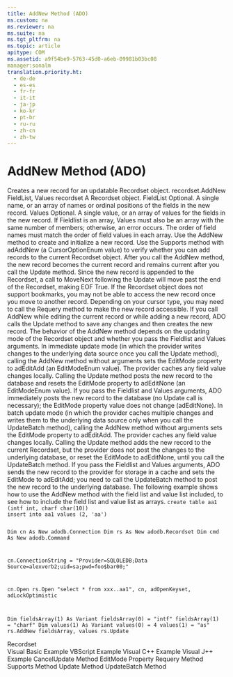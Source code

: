 ```yaml
---
title: AddNew Method (ADO)
ms.custom: na
ms.reviewer: na
ms.suite: na
ms.tgt_pltfrm: na
ms.topic: article
apitype: COM
ms.assetid: a9f54be9-5763-45d0-a6eb-09981b03bc08
manager:sonalm
translation.priority.ht: 
  - de-de
  - es-es
  - fr-fr
  - it-it
  - ja-jp
  - ko-kr
  - pt-br
  - ru-ru
  - zh-cn
  - zh-tw
---
```

# AddNew Method (ADO)
<?xml version="1.0" encoding="utf-8"?>
<developerReferenceWithSyntaxDocument xmlns="http://ddue.schemas.microsoft.com/authoring/2003/5" xmlns:xlink="http://www.w3.org/1999/xlink" xmlns:xsi="http://www.w3.org/2001/XMLSchema-instance" xsi:schemaLocation="http://ddue.schemas.microsoft.com/authoring/2003/5 http://dduestorage.blob.core.windows.net/ddueschema/developer.xsd">
  <introduction>
    <para>Creates a new record for an updatable <legacyLink xlink:href="ede1415f-c3df-4cc5-a05b-2576b2b84b60">Recordset</legacyLink> object.</para>
  </introduction>
  <syntaxSection>
    <legacySyntax>
recordset.AddNew FieldList, Values</legacySyntax>
  </syntaxSection>
  <parameters>
    <content>
      <definitionTable>
        <definedTerm>
          <legacyItalic>recordset</legacyItalic>
        </definedTerm>
        <definition>
          <para>A <legacyBold>Recordset</legacyBold> object.</para>
        </definition>
        <definedTerm>
          <legacyItalic>FieldList</legacyItalic>
        </definedTerm>
        <definition>
          <para>Optional. A single name, or an array of names or ordinal positions of the fields in the new record.</para>
        </definition>
        <definedTerm>
          <legacyItalic>Values</legacyItalic>
        </definedTerm>
        <definition>
          <para>Optional. A single value, or an array of values for the fields in the new record. If <legacyItalic>Fieldlist </legacyItalic>is an array, <legacyItalic>Values</legacyItalic> must also be an array with the same number of members; otherwise, an error occurs. The order of field names must match the order of field values in each array.</para>
        </definition>
      </definitionTable>
    </content>
  </parameters>
  <languageReferenceRemarks>
    <content>
      <para>Use the <legacyBold>AddNew</legacyBold> method to create and initialize a new record. Use the <legacyLink xlink:href="298fc41c-0b55-42fc-b373-c5133b4da6a5">Supports</legacyLink> method with <legacyBold>adAddNew</legacyBold> (a <legacyLink xlink:href="4e10cda7-ce81-4466-94c2-844d38191cf1">CursorOptionEnum</legacyLink> value) to verify whether you can add records to the current <legacyBold>Recordset</legacyBold> object.</para>
      <para>After you call the <legacyBold>AddNew</legacyBold> method, the new record becomes the current record and remains current after you call the <legacyLink xlink:href="6b2a9c31-1a7e-40db-8a53-30720d0f6cc1">Update</legacyLink> method. Since the new record is appended to the <legacyBold>Recordset</legacyBold>, a call to <legacyBold>MoveNext</legacyBold> following the Update will move past the end of the <legacyBold>Recordset</legacyBold>, making <legacyBold>EOF</legacyBold> True. If the <legacyBold>Recordset</legacyBold> object does not support bookmarks, you may not be able to access the new record once you move to another record. Depending on your cursor type, you may need to call the <legacyLink xlink:href="d81ab76f-1aa8-4ccf-92ec-b65254dc3ea1">Requery</legacyLink> method to make the new record accessible.</para>
      <para>If you call <legacyBold>AddNew</legacyBold> while editing the current record or while adding a new record, ADO calls the <legacyBold>Update</legacyBold> method to save any changes and then creates the new record.</para>
      <para>The behavior of the <legacyBold>AddNew</legacyBold> method depends on the updating mode of the <legacyBold>Recordset</legacyBold> object and whether you pass the <legacyItalic>Fieldlist</legacyItalic> and <legacyItalic>Values</legacyItalic> arguments.</para>
      <para>In <legacyItalic>immediate update mode</legacyItalic> (in which the provider writes changes to the underlying data source once you call the <legacyBold>Update</legacyBold> method), calling the <legacyBold>AddNew</legacyBold> method without arguments sets the <legacyLink xlink:href="a1b04bb2-8c8b-47f9-8477-bfd0368b6f68">EditMode</legacyLink> property to <legacyBold>adEditAdd</legacyBold> (an <legacyLink xlink:href="45d54b6e-db2c-4553-9fd0-528147d6da2f">EditModeEnum</legacyLink> value). The provider caches any field value changes locally. Calling the <legacyBold>Update</legacyBold> method posts the new record to the database and resets the <legacyBold>EditMode</legacyBold> property to <legacyBold>adEditNone</legacyBold> (an <legacyBold>EditModeEnum</legacyBold> value). If you pass the <legacyItalic>Fieldlist</legacyItalic> and <legacyItalic>Values</legacyItalic> arguments, ADO immediately posts the new record to the database (no <legacyBold>Update</legacyBold> call is necessary); the <legacyBold>EditMode</legacyBold> property value does not change (<legacyBold>adEditNone</legacyBold>).</para>
      <para>In <legacyItalic>batch update mode</legacyItalic> (in which the provider caches multiple changes and writes them to the underlying data source only when you call the <legacyLink xlink:href="23f9314c-b027-4a51-aeae-50caa2977740">UpdateBatch</legacyLink> method), calling the <legacyBold>AddNew</legacyBold> method without arguments sets the <legacyBold>EditMode</legacyBold> property to <legacyBold>adEditAdd</legacyBold>. The provider caches any field value changes locally. Calling the <legacyBold>Update</legacyBold> method adds the new record to the current <legacyBold>Recordset</legacyBold>, but the provider does not post the changes to the underlying database, or reset the <legacyBold>EditMode</legacyBold> to <legacyBold>adEditNone</legacyBold>, until you call the <legacyBold>UpdateBatch</legacyBold> method. If you pass the <legacyItalic>Fieldlist</legacyItalic> and <legacyItalic>Values</legacyItalic> arguments, ADO sends the new record to the provider for storage in a cache and sets the <legacyBold>EditMode</legacyBold> to <legacyBold>adEditAdd</legacyBold>; you need to call the <legacyBold>UpdateBatch</legacyBold> method to post the new record to the underlying database.</para>
    </content>
  </languageReferenceRemarks>
  <codeExample>
    <description>
      <content>
        <para>The following example shows how to use the AddNew method with the field list and value list included, to see how to include the field list and value list as arrays.</para>
      </content>
    </description>
    <code>create table aa1 (intf int, charf char(10))
insert into aa1 values (2, 'aa')

Dim cn As New adodb.Connection
Dim rs As New adodb.Recordset
Dim cmd As New adodb.Command

cn.ConnectionString = "Provider=SQLOLEDB;Data Source=alexverb2;uid=sa;pwd=foo$bar00;"

cn.Open
rs.Open "select * from xxx..aa1", cn, adOpenKeyset, adLockOptimistic

Dim fieldsArray(1) As Variant
fieldsArray(0) = "intf"
fieldsArray(1) = "charf"
Dim values(1) As Variant
values(0) = 4
values(1) = "as"
rs.AddNew fieldsArray, values
rs.Update</code>
  </codeExample>
  <section>
    <title>Applies To</title>
    <content>
      <para>
        <link xlink:href="ede1415f-c3df-4cc5-a05b-2576b2b84b60">Recordset</link>
      </para>
    </content>
  </section>
  <relatedTopics>
<link xlink:href="d439e097-65f3-471d-8799-5a1263beb3c1">Visual Basic Example</link>
<link xlink:href="dcdcaf0a-b9b0-4d81-8728-43c38c4c853b">VBScript Example</link>
<link xlink:href="9cc8774b-6711-4837-b442-959eaf79343e">Visual C++ Example</link>
<link xlink:href="12856ffb-8645-4fad-b51f-2c2967677c01">Visual J++ Example</link>
<link xlink:href="eaa856cc-c786-462e-890c-c896261b1741">CancelUpdate Method</link>
<link xlink:href="a1b04bb2-8c8b-47f9-8477-bfd0368b6f68">EditMode Property</link>
<link xlink:href="d81ab76f-1aa8-4ccf-92ec-b65254dc3ea1">Requery Method</link>
<link xlink:href="298fc41c-0b55-42fc-b373-c5133b4da6a5">Supports Method</link>
<link xlink:href="6b2a9c31-1a7e-40db-8a53-30720d0f6cc1">Update Method</link>
<link xlink:href="23f9314c-b027-4a51-aeae-50caa2977740">UpdateBatch Method</link>
</relatedTopics>
</developerReferenceWithSyntaxDocument>